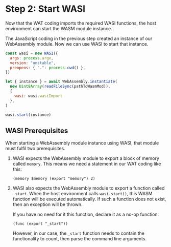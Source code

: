 # Step 2: Start WASI

Now that the WAT coding imports the required WASI functions, the host environment can start the WASM module instance.

The JavaScript coding in the previous step created an instance of our WebAssembly module.
Now we can use WASI to start that instance.

```javascript
const wasi = new WASI({
  args: process.argv,
  version: "unstable",
  preopens: { ".": process.cwd() },
})

let { instance } = await WebAssembly.instantiate(
  new Uint8Array(readFileSync(pathToWasmMod)),
  {
    wasi: wasi.wasiImport
  },
)

wasi.start(instance)
```

## WASI Prerequisites

When starting a WebAssembly module instance using WASI, that module must fulfil two prerequisites.

1. WASI expects the WebAssembly module to export a block of memory called `memory`.
   This means we need a statement in our WAT coding like this:

   ```wat
   (memory $memory (export "memory") 2)
   ```

1. WASI also expects the WebAssembly module to export a function called `_start`.  When the host environment calls `wasi.start()`, this WASM function will be executed automatically.
   If such a function does not exist, then an exception will be thrown.

   If you have no need for it this function, declare it as a no-op function:

   ```wat
   (func (export "_start"))
   ```

   However, in our case, the `_start` function needs to contain the functionality to count, then parse the command line arguments.
